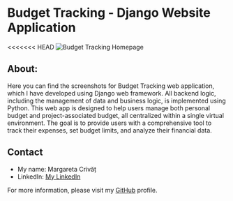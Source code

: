 # Budget Tracking - Django Website Application

<<<<<<< HEAD
![Budget Tracking Homepage](static/assets/img/budget_tracking_homepage.jpg)

## About:
Here you can find the screenshots for Budget Tracking web application, which I have developed using Django web 
framework. All backend logic, including the management of data and business logic, is implemented using Python. 
This web app is designed to help users manage both personal budget and project-associated budget, all centralized 
within a single virtual environment. The goal is to provide users with a comprehensive tool to track their expenses, 
set budget limits, and analyze their financial data.


## Contact
- My name: Margareta Crivăț
- LinkedIn: [My LinkedIn](https://www.linkedin.com/in/margaretacrivat/)

For more information, please visit my [GitHub](https://github.com/margaretacrivat) profile.
